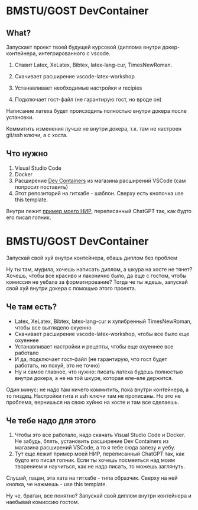 # BMSTU/GOST DevContainer


## What?

Запускает проект твоей будущей курсовой /диплома внутри докер-контейнера, интегрированного с vscode.

1. Ставит Latex, XeLatex, Bibtex, latex-lang-cur, TimesNewRoman.

2. Скачивает расширение vscode-latex-workshop

3. Устанавливает необходимые настройки и recipies

4. Подключает гост-файл (не гарантирую гост, но вроде он)

Написание латеха будет происходить полностью внутри докера после установки.

Коммитить изменения лучше не внутри докера, т.к. там не настроен git/ssh ключи, а с хоста.

## Что нужно

1. Visual Studio Code
2. Docker
3. Расширение [Dev Containers](https://marketplace.visualstudio.com/items?itemName=ms-vscode-remote.remote-containers) из магазина расширений VSCode (сам попросит поставить)
4. Этот репозиторий на гитхабе - шаблон. Сверху есть кнопочка use this template.

Внутри лежит [пример моего НИР](https://github.com/awarebayes/bmstu-latex-devcontainer/blob/master/src/report/report.pdf), переписанный ChatGPT так, как будто его писал гопник.

# BMSTU/GOST DevContainer

Запускай свой хуй внутри контейнера, ебашь диплом без проблем

Ну ты там, мудила, хочешь написать диплом, а шкура на хосте не тянет? Хочешь, чтобы все красиво и лаконично было, да еще с гостом, чтобы комиссия не уебала за форматирование? Тогда че ты ждешь, запускай свой хуй внутри докера с помощью этого проекта.

## Че там есть?

- Latex, XeLatex, Bibtex, latex-lang-cur и хулибренный TimesNewRoman, чтобы все выглядело охуенно
- Скачивает расширение vscode-latex-workshop, чтобы все было еще охуеннее
- Устанавливает настройки и рецепты, чтобы еще охуеннее все работало
- И да, подключает гост-файл (не гарантирую, что гост будет работать, но похуй, это не точно)
- Ну и самое главное, что нужно: писать латеха будешь полностью внутри докера, а не на той шкуре, которая еле-еле держится.

Один минус: не надо там ничего коммитить, пока внутри контейнера, а то пиздец. Настройки гита и ssh ключи там не прописаны. Но это не проблема, вернишься на свою хуйню на хосте и там все сделаешь.

## Че тебе надо для этого

1. Чтобы это все работало, надо скачать Visual Studio Code и Docker. Не забудь, блять, установить расширение Dev Containers из магазина расширений VSCode, а то я тебе сюда залезу и уебу.
2. Тут еще лежит пример моей НИР, переписанный ChatGPT так, как будто его писал гопник. Если ты хочешь посмеяться над моим творением и научиться, как не надо писать, то можешь заглянуть.

Слушай, пацан, эта хата на гитхабе - типа образчик. Сверху на ней кнопка, че нажмешь - use this template.

Ну че, братан, все понятно? Запускай свой диплом внутри контейнера и наебывай комиссию гостом.
